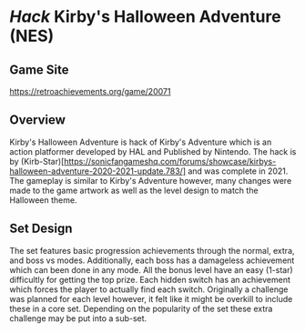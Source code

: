 # _Hack_ Kirby's Halloween Adventure (NES)
## Game Site
https://retroachievements.org/game/20071
## Overview
Kirby's Halloween Adventure is hack of Kirby's Adventure which is an action platformer developed by HAL and Published by Nintendo.  The hack is by (Kirb-Star)[https://sonicfangameshq.com/forums/showcase/kirbys-halloween-adventure-2020-2021-update.783/] and was complete in 2021.  The gameplay is similar to Kirby's Adventure however, many changes were made to the game artwork as well as the level design to match the Halloween theme.
## Set Design
The set features basic progression achievements through the normal, extra, and boss vs modes.  Additionally, each boss has a damageless achievement which can been done in any mode. All the bonus level have an easy (1-star) difficultly for getting the top prize.  Each hidden switch has an achievement which forces the player to actually find each switch.  Originally a challenge was planned for each level however, it felt like it might be overkill to include these in a core set.  Depending on the popularity of the set these extra challenge may be put into a sub-set.
